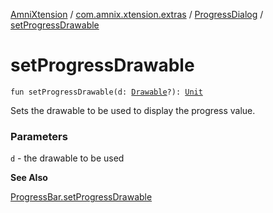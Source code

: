 [AmniXtension](../../index.md) / [com.amnix.xtension.extras](../index.md) / [ProgressDialog](index.md) / [setProgressDrawable](./set-progress-drawable.md)

# setProgressDrawable

`fun setProgressDrawable(d: `[`Drawable`](https://developer.android.com/reference/android/graphics/drawable/Drawable.html)`?): `[`Unit`](https://kotlinlang.org/api/latest/jvm/stdlib/kotlin/-unit/index.html)

Sets the drawable to be used to display the progress value.

### Parameters

`d` - the drawable to be used

**See Also**

[ProgressBar.setProgressDrawable](https://developer.android.com/reference/android/widget/ProgressBar.html#setProgressDrawable(android.graphics.drawable.Drawable))

